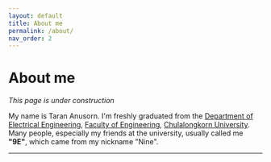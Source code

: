 ```yaml
---
layout: default
title: About me
permalink: /about/
nav_order: 2
---
```


# About me

_This page is under construction_

My name is Taran Anusorn. I'm freshly graduated from the [Department of Electrical Engineering](https://ee.eng.chula.ac.th/), [Faculty of Engineering](https://www.eng.chula.ac.th/th/), [Chulalongkorn University](https://www.chula.ac.th/en/). Many people, especially my friends at the university, usually called me **"9E"**, which came from my nickname "Nine".

---